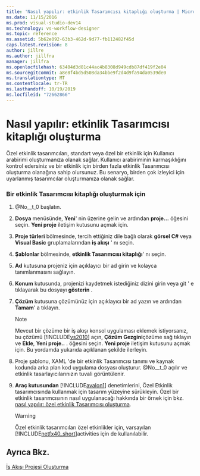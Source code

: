 ```yaml
---
title: 'Nasıl yapılır: etkinlik Tasarımcısı kitaplığı oluşturma | Microsoft Docs'
ms.date: 11/15/2016
ms.prod: visual-studio-dev14
ms.technology: vs-workflow-designer
ms.topic: reference
ms.assetid: 5b62e092-63b3-462d-9d77-fb112482f45d
caps.latest.revision: 8
author: jillre
ms.author: jillfra
manager: jillfra
ms.openlocfilehash: 63404d3d81c44ac4b8308d949cdb87df419f2e04
ms.sourcegitcommit: a8e8f4bd5d508da34bbe9f2d4d9fa94da0539de0
ms.translationtype: MT
ms.contentlocale: tr-TR
ms.lasthandoff: 10/19/2019
ms.locfileid: "72662866"
---
```

# <a name="how-to-create-an-activity-designer-library"></a>Nasıl yapılır: etkinlik Tasarımcısı kitaplığı oluşturma
Özel etkinlik tasarımcıları, standart veya özel bir etkinlik için Kullanıcı arabirimi oluşturmanıza olanak sağlar. Kullanıcı arabiriminin karmaşıklığını kontrol edersiniz ve bir etkinlik için birden fazla etkinlik Tasarımcısı oluşturma olanağına sahip olursunuz. Bu senaryo, birden çok izleyici için uyarlanmış tasarımcılar oluşturmanıza olanak sağlar.

### <a name="to-create-an-activity-designer-library"></a>Bir etkinlik Tasarımcısı kitaplığı oluşturmak için

1. @No__t_0 başlatın.

2. **Dosya** menüsünde, **Yeni**' nin üzerine gelin ve ardından **proje...** öğesini seçin. **Yeni proje** iletişim kutusunu açmak için.

3. **Proje türleri** bölmesinde, tercih ettiğiniz dile bağlı olarak **görsel C#**  veya **Visual Basic** gruplamalarından **iş akışı** ' nı seçin.

4. **Şablonlar** bölmesinde, **etkinlik Tasarımcısı kitaplığı**' nı seçin.

5. **Ad** kutusuna projeniz için açıklayıcı bir ad girin ve kolayca tanımlanmasını sağlayın.

6. **Konum** kutusunda, projenizi kaydetmek istediğiniz dizini girin veya git ' e tıklayarak bu dosyayı **gösterin** .

7. **Çözüm** kutusuna çözümünüz için açıklayıcı bir ad yazın ve ardından **Tamam**' a tıklayın.

    > [!NOTE]
    > Mevcut bir çözüme bir iş akışı konsol uygulaması eklemek istiyorsanız, bu çözümü [!INCLUDE[vs2010](../includes/vs2010-md.md)] açın, **Çözüm Gezgini**çözüme sağ tıklayın ve **Ekle**, **Yeni proje..** . öğesini seçin. **Yeni proje** iletişim kutusunu açmak için. Bu yordamda yukarıda açıklanan şekilde ilerleyin.

8. Proje şablonu, XAML 'de bir etkinlik Tasarımcısı tanımı ve kaynak kodunda arka plan kod uygulama dosyası oluşturur. @No__t_0 açılır ve etkinlik tasarlayıcılarınızın tuvali görüntülenir.

9. **Araç kutusundan** [!INCLUDE[avalon1](../includes/avalon1-md.md)] denetimlerini, Özel Etkinlik tasarımcısında kullanmak için tasarım yüzeyine sürükleyin.  Özel bir etkinlik tasarımcısının nasıl uygulanacağı hakkında bir örnek için bkz. [nasıl yapılır: özel etkinlik Tasarımcısı oluşturma](https://msdn.microsoft.com/library/2f3aade6-facc-44ef-9657-a407ef8b9b31).

    > [!WARNING]
    > Özel etkinlik tasarımcıları özel etkinlikler için, varsayılan [!INCLUDE[netfx40_short](../includes/netfx40-short-md.md)]activities için de kullanılabilir.

## <a name="see-also"></a>Ayrıca Bkz.
 [İş Akışı Projesi Oluşturma](../workflow-designer/creating-a-workflow-project.md)